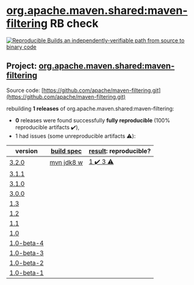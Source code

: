 [org.apache.maven.shared:maven-filtering](https://search.maven.org/artifact/org.apache.maven.shared/maven-filtering/) RB check
=======

[![Reproducible Builds](https://reproducible-builds.org/images/logos/rb.svg) an independently-verifiable path from source to binary code](https://reproducible-builds.org/)

## Project: [org.apache.maven.shared:maven-filtering](https://search.maven.org/artifact/org.apache.maven.shared/maven-filtering/)

Source code: [https://github.com/apache/maven-filtering.git](https://github.com/apache/maven-filtering.git)

rebuilding **1 releases** of org.apache.maven.shared:maven-filtering:
- **0** releases were found successfully **fully reproducible** (100% reproducible artifacts :heavy_check_mark:),
- 1 had issues (some unreproducible artifacts :warning:):

| version | [build spec](BUILDSPEC.md) | [result](https://reproducible-builds.org/docs/jvm/): reproducible? |
| -- | --------- | ------ |
| [3.2.0](https://search.maven.org/artifact/org.apache.maven.shared/maven-filtering/3.2.0/pom) | [mvn jdk8 w](maven-filtering-3.2.0.buildspec) | [1 :heavy_check_mark:  3 :warning:](maven-filtering-3.2.0.buildcompare) |
| [3.1.1](https://search.maven.org/artifact/org.apache.maven.shared/maven-filtering/3.1.1/pom) | | |
| [3.1.0](https://search.maven.org/artifact/org.apache.maven.shared/maven-filtering/3.1.0/pom) | | |
| [3.0.0](https://search.maven.org/artifact/org.apache.maven.shared/maven-filtering/3.0.0/pom) | | |
| [1.3](https://search.maven.org/artifact/org.apache.maven.shared/maven-filtering/1.3/pom) | | |
| [1.2](https://search.maven.org/artifact/org.apache.maven.shared/maven-filtering/1.2/pom) | | |
| [1.1](https://search.maven.org/artifact/org.apache.maven.shared/maven-filtering/1.1/pom) | | |
| [1.0](https://search.maven.org/artifact/org.apache.maven.shared/maven-filtering/1.0/pom) | | |
| [1.0-beta-4](https://search.maven.org/artifact/org.apache.maven.shared/maven-filtering/1.0-beta-4/pom) | | |
| [1.0-beta-3](https://search.maven.org/artifact/org.apache.maven.shared/maven-filtering/1.0-beta-3/pom) | | |
| [1.0-beta-2](https://search.maven.org/artifact/org.apache.maven.shared/maven-filtering/1.0-beta-2/pom) | | |
| [1.0-beta-1](https://search.maven.org/artifact/org.apache.maven.shared/maven-filtering/1.0-beta-1/pom) | | |
